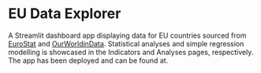 # EU Data Explorer
A Streamlit dashboard app displaying data for EU countries sourced from [EuroStat](https://ec.europa.eu/eurostat/web/nuts/background) and [OurWorldinData](https://ourworldindata.org/). Statistical analyses and simple regression modelling is showcased in the Indicators and Analyses pages, respectively. The app has been deployed and can be found at.

